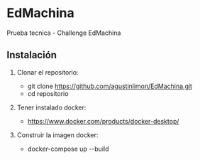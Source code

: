 # EdMachina
Prueba tecnica - Challenge EdMachina

## Instalación

1. Clonar el repositorio:
    - git clone https://github.com/agustinlimon/EdMachina.git
    - cd repositorio

2. Tener instalado docker:
    - https://www.docker.com/products/docker-desktop/

3. Construir la imagen docker:
    - docker-compose up --build
